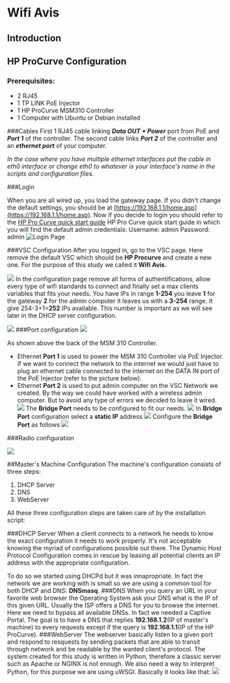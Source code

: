# Wifi Avis
## Introduction

## HP ProCurve Configuration


### Prerequisites:
- 2 RJ45
- 1 TP LINK PoE Injector
- 1 HP ProCurve MSM310 Controller
- 1 Computer with Ubuntu or Debian installed


###Cables
First 1 RJ45 cable linking ***Data OUT + Power*** port from PoE and ***Port 1*** of the controller.
The second cable links ***Port 2*** of the controller and an ***ethernet port*** of your computer.

*In the case where you have multiple ethernet interfaces put the cable in eth0 interface or change eth0 to whatever is your interface's name in the scripts and configuration files.*

###Login

When you are all wired up, you load the gateway page. If you didn't change the default settings, you should be at [https://192.168.1.1/home.asp](https://192.168.1.1/home.asp). Now if you decide to login you should refer to the [HP Pro Curve quick start guide](http://h20565.www2.hpe.com/hpsc/doc/public/display?sp4ts.oid=3836387&docId=emr_na-c02566509) HP Pro Curve quick start guide in which you will find the default admin credentials:
Username: admin
Password: admin
![](static_readme/Capture1.png "Login Page") 


###VSC Configuration
After you logged in, go to the VSC page. Here remove the default VSC which should be **HP Procurve** and create a new one. For the purpose of this study we called it **Wifi Avis**.

![ ](static_readme/Capture2.png  "VSC Page")
In the configuration page remove all forms of authentifications, allow every type of wifi standards to connect and finally set a max clients variables that fits your needs.
You have IPs in range **1-254** you leave **1** for the gateway **2** for the admin computer it leaves us with a **3-254** range. It give 254-3+1=**252** IPs available. This number is important as we will see later in the DHCP server configuration.

![ ](static_readme/Capture3.png  "VSC Configuration")
###Port configuration
![ ](static_readme/Capture5.png  "MSM 310 ports")

As shown above the back of the MSM 310 Controller.
- Ethernet **Port 1** is used to power the MSM 310 Controller via PoE Injector. If we want to connect the network to the internet we would just have to plug an ethernet cable connected to the internet on the DATA IN port of the PoE Injector (refer  to the picture below).
- Ethernet **Port 2** is used to put admin computer on the VSC Network we created. By the way we could have worked with a wireless admin computer. But to avoid any type of errors we decided to leave it wired.
![ ](static_readme/TL-POE_DATA_IN.jpg  "Data IN port on PoE injector")
The **Bridge Port** needs to be configured to fit our needs. 
![ ](static_readme/Capture4.png  "Port Configuration")
In **Bridge Port** configuration select a **static IP** address
![ ](static_readme/Capture6.png  "Static for bridge port")
Configure the **Bridge Port** as follows
![ ](static_readme/Capture7.png  "IP address")

###Radio configuration

![ ](static_readme/Capture8.png  "Radio Configuration")

##Master's Machine Configuration
The machine's configuration consists of three steps:

1. DHCP Server
2. DNS
3. WebServer

All these three configuration steps are taken care of by the installation script:

###DHCP Server
When a client connects to a network he needs to know the exact configuration it needs to work properly. It's not acceptable knowing the myriad of configurations possible out there. The Dynamic Host Protocol Configuration comes in rescue by leasing all potential clients an IP address with the appropriate configuration.

To do so we started using DHCPd but it was innapropriate. In fact the network we are working with is small so we are using a common tool for both DHCP and DNS: **DNSmasq**.
###DNS
When you query an URL in your favorite web browser the Operating System ask your DNS what is the IP of this given URL. Usually the ISP offers a DNS for you to browse the internet. Here we need to bypass all available DNSs. In fact we needed a Captive Portal. The goal is to have a DNS that replies **192.168.1.2**(IP of master's machine) to every requests except if the query is **192.168.1.1**(IP of the HP ProCurve).
###WebServer
The webserver basically listen to a given port and respond to resquests by sending packets that are able to transit through network and be readable by the wanted client's protocol.
The system created for this study is written in Python, therefore a classic server such as Apache or NGINX is not enough. We also need a way to interpret Python, for this purpose we are using uWSGI.
Basically it looks like that:
![ ](static_readme/server_diagramm.png  "Diagramm workflow")



